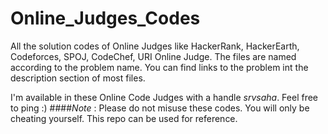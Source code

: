 # Online_Judges_Codes
All the solution codes of Online Judges like HackerRank, HackerEarth, Codeforces, SPOJ, CodeChef, URI Online Judge.
The files are named according to the problem name. You can find links to the problem int the description section of most files.

I'm available in these Online Code Judges with a handle *srvsaha*. Feel free to ping :)
####*Note* : Please do not misuse these codes. You will only be cheating yourself. This repo can be used for reference.
